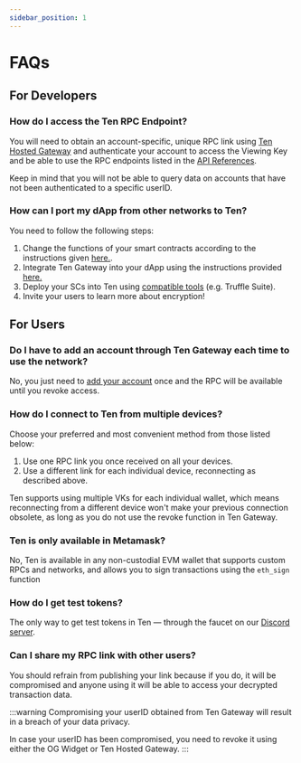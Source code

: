 ```yaml
---
sidebar_position: 1
---
```

# FAQs

## For Developers 

### How do I access the Ten RPC Endpoint?
You will need to obtain an account-specific, unique RPC link using [Ten Hosted Gateway](https://docs.obscu.ro/docs/tools-infrastructure/hosted-gateway) and authenticate your account to access the Viewing Key and be able to use the RPC endpoints listed in the [API References](https://docs.obscu.ro/docs/api-reference/JSON-RPC-API).

Keep in mind that you will not be able to query data on accounts that have not been authenticated to a specific userID.

### How can I port my dApp from other networks to Ten? 
You need to follow the following steps:

1. Change the functions of your smart contracts according to the instructions given [here.](https://docs.obscu.ro/docs/getting-started/for-developers/explore-contracts-in-obscuro).
2. Integrate Ten Gateway into your dApp using the instructions provided [here.](https://docs.obscu.ro/docs/tools-infrastructure/gateway-widget)
3. Deploy your SCs into Ten using [compatible tools](https://docs.obscu.ro/docs/tools-infrastructure/compatible-tools) (e.g. Truffle Suite).
4. Invite your users to learn more about encryption!

### 

## For Users

### Do I have to add an account through Ten Gateway each time to use the network?
No, you just need to [add your account](https://docs.obscu.ro/docs/getting-started/for-users/setup-you-wallet) once and the RPC will be available until you revoke access. 

### How do I connect to Ten from multiple devices?
Choose your preferred and most convenient method from those listed below:

1. Use one RPC link you once received on all your devices.
2. Use a different link for each individual device, reconnecting as described above.

Ten supports using multiple VKs for each individual wallet, which means reconnecting from a different device won't make your previous connection obsolete, as long as you do not use the revoke function in Ten Gateway.

### Ten is only available in Metamask? 
No, Ten is available in any non-custodial EVM wallet that supports custom RPCs and networks, and allows you to sign transactions using the `eth_sign` function

### How do I get test tokens?
The only way to get test tokens in Ten — through the faucet on our [Discord server](https://discord.gg/tVnNrQ35Ke).

### Can I share my RPC link with other users?
You should refrain from publishing your link because if you do, it will be compromised and anyone using it will be able to access your decrypted transaction data. 

:::warning
Compromising your userID obtained from Ten Gateway will result in a breach of your data privacy. 

In case your userID has been compromised, you need to revoke it using either the OG Widget or Ten Hosted Gateway.
:::
